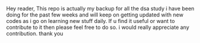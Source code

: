 Hey reader,
This repo is actually my backup for all the dsa study i have been doing for the past few weeks and will keep on getting updated with new codes as i go on learning new stuff daily. If u find it useful or want to contribute to it then please feel free to do so. i would really appreciate any contribution. thank you
